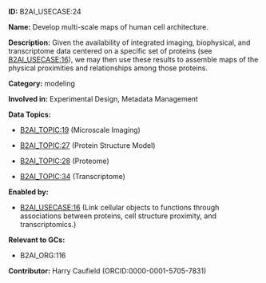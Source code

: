 **ID:** B2AI_USECASE:24

**Name:** Develop multi-scale maps of human cell architecture.

**Description:** Given the availability of integrated imaging, biophysical, and transcriptome data centered on a specific set of proteins (see [B2AI_USECASE:16](../usecases/link-cellular-objects-to-functions-through-associations-between-proteins-cell-structure-proximity-and-transcriptomics.markdown)), we may then use these results to assemble maps of the physical proximities and relationships among those proteins.

**Category:** modeling

**Involved in:** Experimental Design, Metadata Management

**Data Topics:**

- [B2AI_TOPIC:19](../topics/MicroscaleImaging.markdown) (Microscale Imaging)

- [B2AI_TOPIC:27](../topics/ProteinStructureModel.markdown) (Protein Structure Model)

- [B2AI_TOPIC:28](../topics/Proteome.markdown) (Proteome)

- [B2AI_TOPIC:34](../topics/Transcriptome.markdown) (Transcriptome)

**Enabled by:**

- [B2AI_USECASE:16](../usecases/link-cellular-objects-to-functions-through-associations-between-proteins-cell-structure-proximity-and-transcriptomics.markdown) (Link cellular objects to functions through associations between proteins, cell structure proximity, and transcriptomics.)

**Relevant to GCs:**

- B2AI_ORG:116

**Contributor:** Harry Caufield
 (ORCID:0000-0001-5705-7831)

